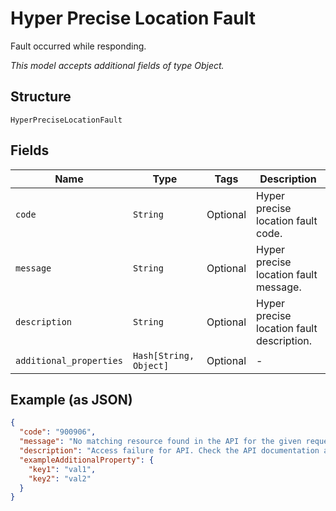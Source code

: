 
# Hyper Precise Location Fault

Fault occurred while responding.

*This model accepts additional fields of type Object.*

## Structure

`HyperPreciseLocationFault`

## Fields

| Name | Type | Tags | Description |
|  --- | --- | --- | --- |
| `code` | `String` | Optional | Hyper precise location fault code. |
| `message` | `String` | Optional | Hyper precise location fault message. |
| `description` | `String` | Optional | Hyper precise location fault description. |
| `additional_properties` | `Hash[String, Object]` | Optional | - |

## Example (as JSON)

```json
{
  "code": "900906",
  "message": "No matching resource found in the API for the given request",
  "description": "Access failure for API. Check the API documentation and add a proper REST resource path to the invocation URL.",
  "exampleAdditionalProperty": {
    "key1": "val1",
    "key2": "val2"
  }
}
```

